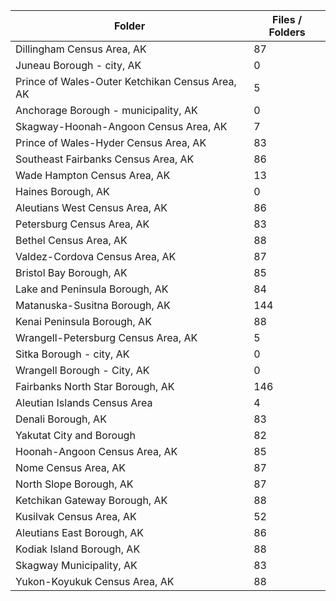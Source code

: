 | Folder                                          |   Files / Folders |
|-------------------------------------------------|-------------------|
| Dillingham Census Area, AK                      |                87 |
| Juneau Borough - city, AK                       |                 0 |
| Prince of Wales-Outer Ketchikan Census Area, AK |                 5 |
| Anchorage Borough - municipality, AK            |                 0 |
| Skagway-Hoonah-Angoon Census Area, AK           |                 7 |
| Prince of Wales-Hyder Census Area, AK           |                83 |
| Southeast Fairbanks Census Area, AK             |                86 |
| Wade Hampton Census Area, AK                    |                13 |
| Haines Borough, AK                              |                 0 |
| Aleutians West Census Area, AK                  |                86 |
| Petersburg Census Area, AK                      |                83 |
| Bethel Census Area, AK                          |                88 |
| Valdez-Cordova Census Area, AK                  |                87 |
| Bristol Bay Borough, AK                         |                85 |
| Lake and Peninsula Borough, AK                  |                84 |
| Matanuska-Susitna Borough, AK                   |               144 |
| Kenai Peninsula Borough, AK                     |                88 |
| Wrangell-Petersburg Census Area, AK             |                 5 |
| Sitka Borough - city, AK                        |                 0 |
| Wrangell Borough - City, AK                     |                 0 |
| Fairbanks North Star Borough, AK                |               146 |
| Aleutian Islands Census Area                    |                 4 |
| Denali Borough, AK                              |                83 |
| Yakutat City and Borough                        |                82 |
| Hoonah-Angoon Census Area, AK                   |                85 |
| Nome Census Area, AK                            |                87 |
| North Slope Borough, AK                         |                87 |
| Ketchikan Gateway Borough, AK                   |                88 |
| Kusilvak Census Area, AK                        |                52 |
| Aleutians East Borough, AK                      |                86 |
| Kodiak Island Borough, AK                       |                88 |
| Skagway Municipality, AK                        |                83 |
| Yukon-Koyukuk Census Area, AK                   |                88 |
